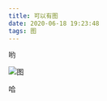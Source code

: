 ```yaml
---
title: 可以有图
date: 2020-06-18 19:23:48
tags: 图
---
```


哟

![图](https://wxlzmt.github.io/static/img/IMG_20191212_080927.jpg)

哈

